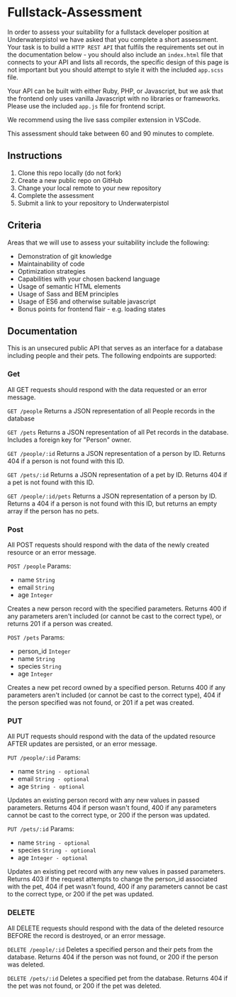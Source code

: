 # Fullstack-Assessment

In order to assess your suitability for a fullstack developer position at Underwaterpistol we have asked that you complete a short assessment. Your task is to build a `HTTP REST API` that fulfils the requirements set out in the documentation below - you should also include an `index.html` file that connects to your API and lists all records, the specific design of this page is not important but you should attempt to style it with the included `app.scss` file.

Your API can be built with either Ruby, PHP, or Javascript, but we ask that the frontend only uses vanilla Javascript with no libraries or frameworks. Please use the included `app.js` file for frontend script.

We recommend using the live sass compiler extension in VSCode.

This assessment should take between 60 and 90 minutes to complete.

## Instructions

1. Clone this repo locally (do not fork)
2. Create a new public repo on GitHub
3. Change your local remote to your new repository
4. Complete the assessment
5. Submit a link to your repository to Underwaterpistol

## Criteria 

Areas that we will use to assess your suitability include the following:
* Demonstration of git knowledge
* Maintainability of code
* Optimization strategies
* Capabilities with your chosen backend language
* Usage of semantic HTML elements
* Usage of Sass and BEM principles
* Usage of ES6 and otherwise suitable javascript
* Bonus points for frontend flair - e.g. loading states

## Documentation

This is an unsecured public API that serves as an interface for a database including people and their pets. The following endpoints are supported:

### Get

All GET requests should respond with the data requested or an error message.

`GET /people`
Returns a JSON representation of all People records in the database

`GET /pets`
Returns a JSON representation of all Pet records in the database. Includes a foreign key for "Person" owner.

`GET /people/:id`
Returns a JSON representation of a person by ID. Returns 404 if a person is not found with this ID.

`GET /pets/:id`
Returns a JSON representation of a pet by ID. Returns 404 if a pet is not found with this ID.

`GET /people/:id/pets`
Returns a JSON representation of a person by ID. Returns a 404 if a person is not found with this ID, but returns an empty array if the person has no pets.

### Post

All POST requests should respond with the data of the newly created resource or an error message.

`POST /people`
Params:
* name `String`
* email `String`
* age `Integer`

Creates a new person record with the specified parameters. Returns 400 if any parameters aren't included (or cannot be cast to the correct type), or returns 201 if a person was created.

`POST /pets`
Params:
* person_id `Integer`
* name `String`
* species `String`
* age `Integer`

Creates a new pet record owned by a specified person. Returns 400 if any parameters aren't included (or cannot be cast to the correct type), 404 if the person specified was not found, or 201 if a pet was created.

### PUT

All PUT requests should respond with the data of the updated resource AFTER updates are persisted, or an error message.

`PUT /people/:id`
Params:
* name `String - optional`
* email `String - optional`
* age `String - optional`

Updates an existing person record with any new values in passed parameters. Returns 404 if person wasn't found, 400 if any parameters cannot be cast to the correct type, or 200 if the person was updated. 

`PUT /pets/:id`
Params:
* name `String - optional`
* species `String - optional`
* age `Integer - optional`

Updates an existing pet record with any new values in passed parameters. Returns 403 if the request attempts to change the person_id associated with the pet, 404 if pet wasn't found, 400 if any parameters cannot be cast to the correct type, or 200 if the pet was updated. 

### DELETE

All DELETE requests should respond with the data of the deleted resource BEFORE the record is destroyed, or an error message.

`DELETE /people/:id`
Deletes a specified person and their pets from the database. Returns 404 if the person was not found, or 200 if the person was deleted.

`DELETE /pets/:id`
Deletes a specified pet from the database. Returns 404 if the pet was not found, or 200 if the pet was deleted.
